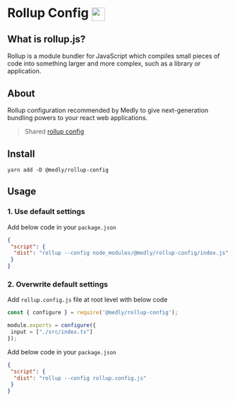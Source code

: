 # Rollup Config <img style="vertical-align: middle; height: 30px" src="https://rollupjs.org/logo.svg" />

## What is rollup.js?

Rollup is a module bundler for JavaScript which compiles small pieces of code into something larger and more complex, such as a library or application.

## About

Rollup configuration recommended by Medly to give next-generation bundling powers to your react web applications.

> Shared [rollup config](https://rollupjs.org/guide/en/#configuration-files)

## Install

```shell
yarn add -D @medly/rollup-config
```

## Usage

### 1. Use default settings

Add below code in your `package.json`

```json
{
 "script": {
  "dist": "rollup --config node_modules/@medly/rollup-config/index.js"
 }
}
```

### 2. Overwrite default settings

Add `rollup.config.js` file at root level with below code

```js
const { configure } = require('@medly/rollup-config');

module.exports = configure({
 input = ["./src/index.ts"]
});
```

Add below code in your `package.json`

```json
{
 "script": {
  "dist": "rollup --config rollup.config.js"
 }
}
```
